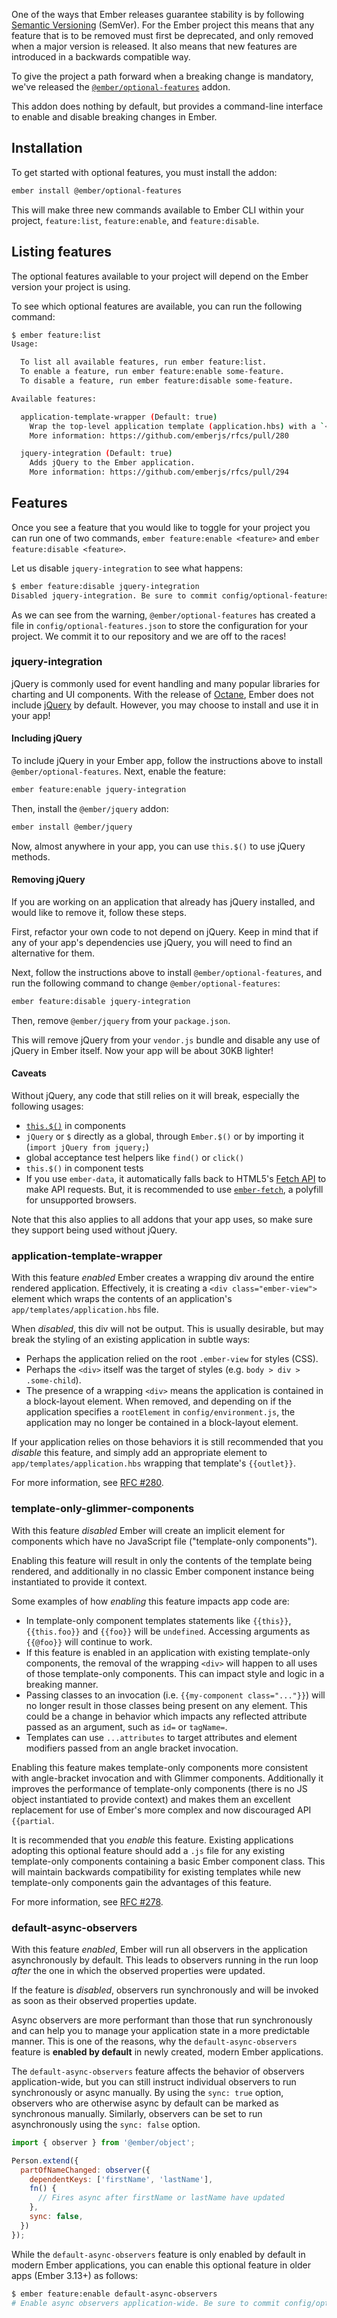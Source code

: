 One of the ways that Ember releases guarantee stability is by following [Semantic Versioning](https://semver.org/) (SemVer).
For the Ember project this means that any feature that is to be removed must first be deprecated,
and only removed when a major version is released.
It also means that new features are introduced in a backwards compatible way.

To give the project a path forward when a breaking change is mandatory, we've released the [`@ember/optional-features`](https://github.com/emberjs/ember-optional-features) addon.

This addon does nothing by default, but provides a command-line interface to enable and disable breaking changes in Ember.

## Installation

To get started with optional features, you must install the addon:

```bash
ember install @ember/optional-features
```

This will make three new commands available to Ember CLI within your project, `feature:list`, `feature:enable`, and `feature:disable`.

## Listing features

The optional features available to your project will depend on the Ember version your project is using.

To see which optional features are available, you can run the following command:

```bash
$ ember feature:list
Usage:

  To list all available features, run ember feature:list.
  To enable a feature, run ember feature:enable some-feature.
  To disable a feature, run ember feature:disable some-feature.

Available features:

  application-template-wrapper (Default: true)
    Wrap the top-level application template (application.hbs) with a `<div class="ember-view">` element.
    More information: https://github.com/emberjs/rfcs/pull/280

  jquery-integration (Default: true)
    Adds jQuery to the Ember application.
    More information: https://github.com/emberjs/rfcs/pull/294
```

## Features

Once you see a feature that you would like to toggle for your project you can run one of two commands, `ember feature:enable <feature>` and `ember feature:disable <feature>`.

Let us disable `jquery-integration` to see what happens:

```bash
$ ember feature:disable jquery-integration
Disabled jquery-integration. Be sure to commit config/optional-features.json to source control!
```

As we can see from the warning, `@ember/optional-features` has created a file in `config/optional-features.json` to store the configuration for your project.
We commit it to our repository and we are off to the races!

### jquery-integration

jQuery is commonly used for event handling and many popular libraries for charting and UI components.
With the release of [Octane](https://emberjs.com/editions), Ember does not include [jQuery](https://jquery.com/) by default.
However, you may choose to install and use it in your app!

#### Including jQuery

To include jQuery in your Ember app, follow the instructions above to install `@ember/optional-features`.
Next, enable the feature:

```bash
ember feature:enable jquery-integration
```

Then, install the `@ember/jquery` addon:

```bash
ember install @ember/jquery
```

Now, almost anywhere in your app, you can use `this.$()` to use jQuery methods.

#### Removing jQuery

If you are working on an application that already has jQuery installed, and would like to remove it, follow these steps.

First, refactor your own code to not depend on jQuery.
Keep in mind that if any of your app's dependencies use jQuery,
you will need to find an alternative for them.

Next, follow the instructions above to install `@ember/optional-features`, and run the following command to change `@ember/optional-features`:

```bash
ember feature:disable jquery-integration
```

Then, remove `@ember/jquery` from your `package.json`.

This will remove jQuery from your `vendor.js` bundle and disable any use of jQuery in Ember itself.
Now your app will be about 30KB lighter!

#### Caveats

Without jQuery, any code that still relies on it will break, especially the following usages:

- [`this.$()`](https://api.emberjs.com/ember/3.11/classes/Component/methods/$?anchor=%24) in components
- `jQuery` or `$` directly as a global, through `Ember.$()` or by importing it (`import jQuery from jquery;`)
- global acceptance test helpers like `find()` or `click()`
- `this.$()` in component tests
- If you use `ember-data`, it automatically falls back to HTML5's [Fetch API](https://developer.mozilla.org/en-US/docs/Web/API/Fetch_API) to make API requests. But, it is recommended to use [`ember-fetch`](https://github.com/ember-cli/ember-fetch), a polyfill for unsupported browsers.

Note that this also applies to all addons that your app uses, so make sure they support being used without jQuery.

### application-template-wrapper

With this feature *enabled* Ember creates a wrapping div around the entire
rendered application. Effectively, it is creating a `<div class="ember-view">`
element which wraps the contents of an application's
`app/templates/application.hbs` file.

When *disabled*, this div will not be output. This is usually desirable, but
may break the styling of an existing application in subtle ways:

- Perhaps the application relied on the root `.ember-view` for styles (CSS).
- Perhaps the `<div>` itself was the target of styles (e.g. `body > div > .some-child`).
- The presence of a wrapping `<div>` means the application is contained in a
  block-layout element. When removed, and depending on if the application
  specifies a `rootElement` in `config/environment.js`, the application may no
  longer be contained in a block-layout element.

If your application relies on those behaviors it is still recommended that
you *disable* this feature, and simply add an appropriate element to
`app/templates/application.hbs` wrapping that template's `{{outlet}}`.

For more information, see [RFC #280](https://github.com/emberjs/rfcs/blob/master/text/0280-remove-application-wrapper.md).

### template-only-glimmer-components

With this feature *disabled* Ember will create an implicit element for
components which have no JavaScript file ("template-only components").

Enabling this feature will result in only the contents of the template being
rendered, and additionally in no classic Ember component instance being
instantiated to provide it context.

Some examples of how *enabling* this feature impacts app code are:

- In template-only component templates statements like `{{this}}`,
  `{{this.foo}}` and `{{foo}}` will be `undefined`. Accessing arguments as
  `{{@foo}}` will continue to work.
- If this feature is enabled in an application with existing template-only
  components, the removal of the wrapping `<div>` will happen to all uses of
  those template-only components. This can impact style and logic in a breaking
  manner.
- Passing classes to an invocation (i.e. `{{my-component class="..."}}`) will
  no longer result in those classes being present on any element. This could
  be a change in behavior which impacts any reflected attribute passed as an
  argument, such as `id=` or `tagName=`.
- Templates can use `...attributes` to target attributes and element modifiers
  passed from an angle bracket invocation.

Enabling this feature makes template-only components more consistent with
angle-bracket invocation and with Glimmer components. Additionally it improves
the performance of template-only components (there is no JS object instantiated
to provide context) and makes them an excellent replacement for use of Ember's
more complex and now discouraged API `{{partial`.

It is recommended that you *enable* this feature. Existing applications adopting
this optional feature should add a `.js` file for any existing template-only
components containing a basic Ember component class. This will maintain
backwards compatibility for existing templates while new template-only
components gain the advantages of this feature.

For more information, see [RFC #278](https://github.com/emberjs/rfcs/blob/master/text/0278-template-only-components.md).

### default-async-observers

With this feature *enabled*, Ember will run all observers in the application
asynchronously by default. This leads to observers running in the run loop
*after* the one in which the observed properties were updated.

If the feature is *disabled*, observers run synchronously
and will be invoked as soon as their observed properties update.

Async observers are more performant than those that run synchronously
and can help you to manage your application state in a more predictable manner.
This is one of the reasons, why the `default-async-observers` feature is
**enabled by default** in newly created, modern Ember applications.

The `default-async-observers` feature affects the behavior of observers application-wide,
but you can still instruct individual observers to run synchronously or async
manually. By using the `sync: true` option, observers who are otherwise async by default
can be marked as synchronous manually. Similarly, observers
can be set to run asynchronously using the `sync: false` option.


```javascript
import { observer } from '@ember/object';

Person.extend({
  partOfNameChanged: observer({
    dependentKeys: ['firstName', 'lastName'],
    fn() {
      // Fires async after firstName or lastName have updated
    },
    sync: false,
  })
});
```

While the `default-async-observers` feature is only enabled by default in modern Ember applications,
you can enable this optional feature in older apps (Ember 3.13+) as follows:

```bash
$ ember feature:enable default-async-observers
# Enable async observers application-wide. Be sure to commit config/optional-features.json to source control!
```
